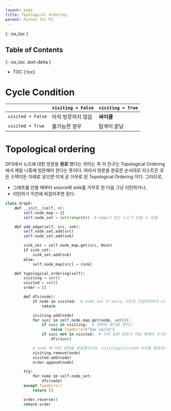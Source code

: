 ```yaml
---
layout: page
title: Topological ordering
parent: Python for PS
---
```


{: .no_toc }
## Table of Contents
{: .no_toc .text-delta }
- TOC
{:toc}

# Cycle Condition

| | `visiting = False` | `visiting = True` |
| --- | --- | --- |
| `visited = False` | 아직 방문하지 않음 | **싸이클** |
| `visited = True` | 불가능한 경우 | 탐색이 끝남 |

# Topological ordering
 DFS에서 노드에 대한 방문을 **완료** 했다는 의미는 즉 이 친구는
 Topological Ordering 에서 제일 나중에 방문해야 한다는 뜻이다. 따라서
 방문을 완료한 순서대로 리스트든 큐든 스택이든 차례로 넣으면 이게 곧
 거꾸로 된 Topological Ordering 이다. 그러므로,
  - 그래프를 만들 때부터 source와 sink를 거꾸로 한 다음 그냥 리턴하거나,
  - 리턴하기 직전에 뒤집어주면 된다.

``` python
class Graph:
    def __init__(self, n):
        self.node_map = {}
        self.node_set = set(range(n))  # edge가 없는 노드가 있을 수 있음

    def add_edge(self, src, snk):
        self.node_set.add(src)
        self.node_set.add(snk)

        sink_set = self.node_map.get(src, None)
        if sink_set:
            sink_set.add(snk)
        else:
            self.node_map[src] = {snk}

    def topological_ordering(self):
        visiting = set()
        visited = set()
        order = []

        def dfs(node):
            if node in visited:  # node_set 이 entry 이므로 진입하자마자 visited 체크를 해줘야 한다.
                return

            visiting.add(node)
            for succ in self.node_map.get(node, set()):
                if succ in visiting:  # 정확히 싸이클 케이스
                    raise TypeError("has cycle")
                if succ not in visited:  # 아직 방문 완료가 아닐 때에만 추가로 탐색한다
                    dfs(succ)

            # node 에 대한 방문을 완료했으므로, visiting/visited 처리를 완료하고 order에 넣는다.
            visiting.remove(node)
            visited.add(node)
            order.append(node)

        try:
            for node in self.node_set:
                dfs(node)
        except TypeError:
            return []

        order.reverse()
        return order
```
